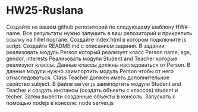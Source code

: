 # HW25-Ruslana
Создайте на вашем github репозиторий по следующему шаблону HW#-name. Все результаты нужно запушить в ваш репозиторий и прикрепить ссылку на hillel портале.
Создайте index.html в котором подключите js script.
Создайте README.md с описанием задания.
В задании реализовать модуль Person который реализует класс Person
name, age, gendor, interests
Реализовать модули Student and Teacher которые  реализуют классы. Данные классы должны наследоваться от Person. В данные модули нужно заимпортить модуль Person чтобы от него отнаследоваться.
Class Teacher должен иметь дополнительное свойство subject.
В файле server.js заимпортить модули Student and Teacher и создать инстансы (создать объекты с классов) student и techer. Затем вывести созданные объекты в консоль.
Запускать с помощью nodejs в консоле: node server.js
 


